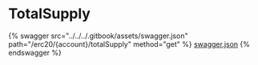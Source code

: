# TotalSupply

{% swagger src="../../../.gitbook/assets/swagger.json" path="/erc20/{account}/totalSupply" method="get" %}
[swagger.json](../../../.gitbook/assets/swagger.json)
{% endswagger %}
